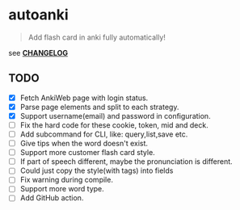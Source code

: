 # autoanki
> Add flash card in anki fully automatically!

see **[CHANGELOG](./doc/CHANGELOG.md)**

## TODO
- [x] Fetch AnkiWeb page with login status.
- [x] Parse page elements and split to each strategy.
- [x] Support username(email) and password in configuration.
- [ ] Fix the hard code for these cookie, token, mid and deck.
- [ ] Add subcommand for CLI, like: query,list,save etc.
- [ ] Give tips when the word doesn't exist.
- [ ] Support more customer flash card style.
- [ ] If part of speech different, maybe the pronunciation is different.
- [ ] Could just copy the style(with tags) into fields
- [ ] Fix warning during compile.
- [ ] Support more word type. 
- [ ] Add GitHub action.
